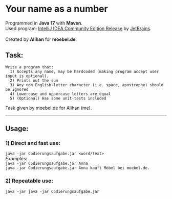 # Your name as a number
Programmed in **Java 17** with **Maven**.
<br>Used program: [IntelliJ IDEA Community Edition Release](https://www.jetbrains.com/idea/) by [JetBrains](https://www.jetbrains.com/).
<br><br>Created by **Alihan** for **moebel.de**.

## Task:

```text
Write a program that: 
  1) Accepts any name, may be hardcoded (making program accept user input is optional).
  2) Prints out the sum
  3) Any non English-letter character (i.e. space, apostrophe) should be ignored
  4) Lowercase and uppercase letters are equal
  5) (Optional) Has some unit-tests included
```

Task given by moebel.de for Alihan (me). 

<hr>

## Usage:
### 1) Direct and fast use:
  ``java -jar Codierungsaufgabe.jar <word/text>``
<br>    _Examples_:
<br>      ``java -jar Codierungsaufgabe.jar Anna``
<br>      ``java -jar Codierungsaufgabe.jar Anna kauft Möbel bei moebel.de.``

### 2) Repeatable use:
  ``java -jar java -jar Codierungsaufgabe.jar``